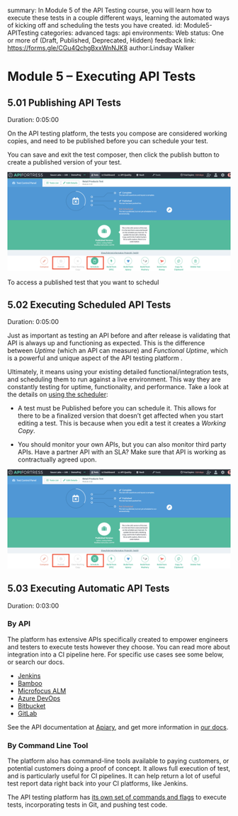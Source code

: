 <!-- Copy this file into tools/site/coursenameFolder & start editing -->

summary: In Module 5 of the API Testing course, you will learn how to execute these tests in a couple different ways, learning the automated ways of kicking off and scheduling the tests you have created.
id: Module5-APITesting
categories: advanced
tags: api
environments: Web
status: One or more of (Draft, Published, Deprecated, Hidden)
feedback link: https://forms.gle/CGu4QchgBxxWnNJK8
author:Lindsay Walker
<!-- ------------------------ -->
# Module 5 – Executing API Tests

<!-- ------------------------ -->
## 5.01 Publishing API Tests
Duration: 0:05:00

On the API testing platform, the tests you compose are considered working copies, and need to be published before you can schedule your test.

You can save and exit the test composer, then click the publish button to create a published version of your test.

<img src="assets/API3.05C.png" alt="Publish and Schedule" width="850"/>

To access a published test that you want to schedul




<!-- ------------------------ -->
## 5.02 Executing Scheduled API Tests
Duration: 0:05:00

Just as important as testing an API before and after release is validating that API is always up and functioning as expected. This is the difference between _Uptime_ (which an API can measure) and _Functional Uptime_, which is a powerful and unique aspect of the API testing platform .

Ultimately, it means using your existing detailed functional/integration tests, and scheduling them to run against a live environment. This way they are constantly testing for uptime, functionality, and performance. Take a look at the details on [using the scheduler](https://docs.saucelabs.com/api-testing/quick-start/schedule-a-test):

* A test must be Published before you can schedule it. This allows for there to be a finalized version that doesn’t get affected when you start editing a test. This is because when you edit a test it creates a _Working Copy_.

* You should monitor your own APIs, but you can also monitor third party APIs. Have a partner API with an SLA? Make sure that API is working as contractually agreed upon.

<img src="assets/API3.05C.png" alt="Publish and Schedule" width="850"/>

<!-- ------------------------ -->
## 5.03 Executing Automatic API Tests
Duration: 0:03:00


### By API

The platform has extensive APIs specifically created to empower engineers and testers to execute tests however they choose. You can read more about integration into a CI pipeline here. For specific use cases see some below, or search our docs.

- [Jenkins](https://docs.saucelabs.com/api-testing/ci/jenkins/using-the-api)
- [Bamboo](https://docs.saucelabs.com/api-testing/ci/connecting-with-bamboo)
- [Microfocus ALM](https://docs.saucelabs.com/api-testing/ci/micro-focus-alm-integration)
- [Azure DevOps](https://docs.saucelabs.com/api-testing/ci/azure-devops)
- [Bitbucket](https://docs.saucelabs.com/api-testing/ci/bitbucket)
- [GitLab](https://docs.saucelabs.com/api-testing/ci/gitlab)


See the API documentation at [Apiary](https://apifortressv3.docs.apiary.io/#reference/0/tests/basic-run), and get more information in [our docs](https://docs.saucelabs.com/api-testing).

### By Command Line Tool

The platform also has command-line tools available to paying customers, or potential customers doing a proof of concept. It allows full execution of test, and is particularly useful for CI pipelines. It can help return a lot of useful test report data right back into your CI platforms, like Jenkins.

The API testing platform has [its own set of commands and flags](https://docs.saucelabs.com/api-testing/ci/apif-auto/index.html) to execute tests, incorporating tests in Git, and pushing test code.
